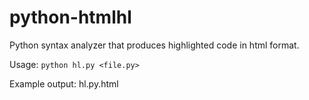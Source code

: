 # python-htmlhl
Python syntax analyzer that produces highlighted code in html format.

Usage: `python hl.py <file.py>`

Example output: hl.py.html

